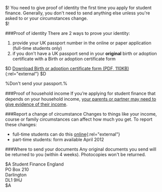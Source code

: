 $!
You need to give proof of identity the first time you apply for student finance. Generally, you don't need to send anything else unless you're asked to or your circumstances change.  
$!

###Proof of identity
There are 2 ways to prove your identity: 

1. provide your UK passport number in the online or paper application (full-time students only)  
2. if you don't have a UK passport send in your **original** birth or adoption certificate with a Birth or adoption certificate form

$D 
[Download Birth or adoption certificate form (PDF, 110KB)](http://www.direct.gov.uk/prod_consum_dg/groups/dg_digitalassets/@dg/@en/@educ/documents/digitalasset/dg_200342.pdf "Birth or adoption certificate form"){:rel="external"}
$D  

%Don't send your passport.%

###Proof of household income 
If you’re applying for student ﬁnance that depends on your household income, [your parents or partner may need 
to give evidence of their income](student-finance-evidence-given-by-parents-partners "Student finance: evidence parents and partners need to submit"). 

###Report a change of circumstance
Changes to things like your income, course or family circumstances can affect how much you get. To report these changes:
 
+ full-time students can do this [online](http://www.studentfinance.direct.gov.uk/portal/page?_pageid=153,4680119&_dad=portal&_schema=PORTAL "Student finance online services"){:rel="external"} 
+ part-time students: form available April 2012

###Where to send your documents 
Any original documents you send will be returned to you (within 4 weeks). Photocopies won't be returned. 

$A
Student Finance England  
PO Box 210  
Darlington  
DL1 9HJ  
$A
